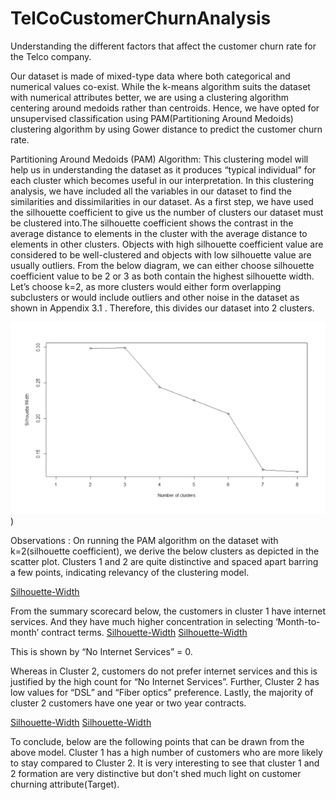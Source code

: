 # TelCoCustomerChurnAnalysis
Understanding the different factors that affect the customer churn rate for the Telco company.

Our dataset is made of mixed-type data where both categorical and numerical values co-exist. While the k-means algorithm suits the dataset with numerical attributes better, we are using a clustering algorithm centering around medoids rather than centroids. Hence, we have opted for unsupervised classification using PAM(Partitioning Around Medoids) clustering algorithm by using Gower distance to predict the customer churn rate.

Partitioning Around Medoids (PAM) Algorithm:
This clustering model will help us in understanding the dataset as it produces “typical individual” for each cluster which becomes useful in our interpretation. In this clustering analysis, we have included all the variables in our dataset to find the similarities and dissimilarities in our dataset. As a first step, we have used the silhouette coefficient to give us the number of clusters our dataset must be clustered into.The silhouette coefficient shows the contrast in the average distance to elements in the cluster with the average distance to elements in other clusters. Objects with high silhouette coefficient value are considered to be well-clustered and objects with low silhouette value are usually outliers. From the below diagram, we can either choose silhouette coefficient value to be 2 or 3 as both contain the highest silhouette width. 
Let’s choose k=2, as more clusters would either form overlapping subclusters or would include outliers and other noise in the dataset as shown in Appendix 3.1 . Therefore, this divides our dataset into 2 clusters. 

![Screenshot](/Silhouette-Width.png?raw=true "Silhoutte Width"))

Observations :
On running the PAM algorithm on the dataset with k=2(silhouette coefficient), we derive the below clusters as depicted in the scatter plot. Clusters 1 and 2 are quite distinctive and spaced apart barring a few points, indicating relevancy of the clustering model.

[Silhouette-Width](/relative/path/to/img.jpg?raw=true "Silhoutte Width")

From the summary scorecard below, the customers in cluster 1 have internet services. And they have much higher concentration in selecting ‘Month-to-month’ contract terms. 
[Silhouette-Width](/relative/path/to/img.jpg?raw=true "Silhoutte Width")
[Silhouette-Width](/relative/path/to/img.jpg?raw=true "Silhoutte Width")


This is shown by “No Internet Services” = 0.

Whereas in Cluster 2, customers do not prefer internet services and this is justified by the high count for “No Internet Services”. Further, Cluster 2 has low values for “DSL” and “Fiber optics” preference. Lastly, the majority of cluster 2 customers have one year or two year contracts. 

[Silhouette-Width](/relative/path/to/img.jpg?raw=true "Silhoutte Width")
[Silhouette-Width](/relative/path/to/img.jpg?raw=true "Silhoutte Width")



To conclude, below are the following points that can be drawn from the above model.
Cluster 1 has a high number of customers who are more likely to stay compared to Cluster 2. 
It is very interesting to see that cluster 1 and 2 formation are very distinctive but don't shed much light on customer churning attribute(Target). 

